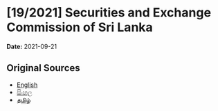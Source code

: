 # [19/2021] Securities and Exchange Commission of Sri Lanka

**Date:** 2021-09-21

## Original Sources

- [English](https://documents.gov.lk/view/acts/2021/9/19-2021_E.pdf)
- [සිංහල](https://documents.gov.lk/view/acts/2021/9/19-2021_S.pdf)
- [தமிழ்](https://documents.gov.lk/view/acts/2021/9/19-2021_T.pdf)
